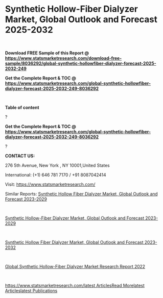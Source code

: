 <h1>Synthetic Hollow-Fiber Dialyzer Market, Global Outlook and Forecast 2025-2032</h1><br/><p><strong>Download FREE Sample of this Report @ <a href="https://www.statsmarketresearch.com/download-free-sample/8036292/global-synthetic-hollowfiber-dialyzer-forecast-2025-2032-249">https://www.statsmarketresearch.com/download-free-sample/8036292/global-synthetic-hollowfiber-dialyzer-forecast-2025-2032-249</a></strong></p>
 
 
 
 <div><b>Get the Complete Report & TOC @ <a href="https://www.statsmarketresearch.com/global-synthetic-hollowfiber-dialyzer-forecast-2025-2032-249-8036292">https://www.statsmarketresearch.com/global-synthetic-hollowfiber-dialyzer-forecast-2025-2032-249-8036292</a></b></div>
 
 
 
 <p><br />
 
 <b>Table of content</b></p>
 
 
 
 <p>? </p>
 
 
 
 <div><b>Get the Complete Report & TOC @ <a href="https://www.statsmarketresearch.com/global-synthetic-hollowfiber-dialyzer-forecast-2025-2032-249-8036292">https://www.statsmarketresearch.com/global-synthetic-hollowfiber-dialyzer-forecast-2025-2032-249-8036292</a></b></div>
 
 
 
 <p>? </p>
 
 
 
 <p><b>CONTACT US:</b><br />
 
 276 5th Avenue, New York , NY 10001,United States<br />
 
 International: (+1) 646 781 7170 / +91 8087042414<br />
 
 Visit: <a href="https://www.statsmarketresearch.com/">https://www.statsmarketresearch.com/</a><br />
 
 Similar Reports: <a href="https://www.statsmarketresearch.com/global-synthetic-hollowfiber-dialyzer-forecast-2025-2032-249-8036292">Synthetic Hollow Fiber Dialyzer Market, Global Outlook and Forecast 2023-2029</a><br />
 
 <br />
 
 <a href="https://www.statsmarketresearch.com/global-synthetic-hollowfiber-dialyzer-forecast-2025-2032-249-8036292">Synthetic Hollow-Fiber Dialyzer Market, Global Outlook and Forecast 2023-2029</a><br />
 
 <br />
 
 <a href="https://www.statsmarketresearch.com/global-synthetic-hollowfiber-dialyzer-forecast-2025-2032-249-8036292">Synthetic Hollow Fiber Dialyzer Market, Global Outlook and Forecast 2023-2032</a><br />
 
 <br />
 
 <a href="https://www.statsmarketresearch.com/global-synthetic-hollowfiber-dialyzer-forecast-2025-2032-249-8036292">Global Synthetic Hollow-Fiber Dialyzer Market Research Report 2022</a><br />
 
 <br />
 
 <a href="https://gyeongbokgung.com">https://www.statsmarketresearch.com/</a><a href="https://hallyeomaritime.com">latest Articles</a><a href="https://jingwansa.com">Read More</a><a href="https://nguoiviet.jp/">latest Articles</a><a href="https://www.intelmarketresearch.com/">latest Publications</a></p>